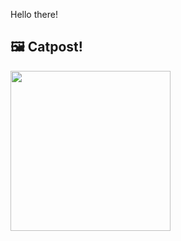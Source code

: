 Hello there!



## 🖼️ Catpost!

<sub>
    <img src="https://cdn2.thecatapi.com/images/MTk2OTg4MQ.jpg" height="256">
</sub>

